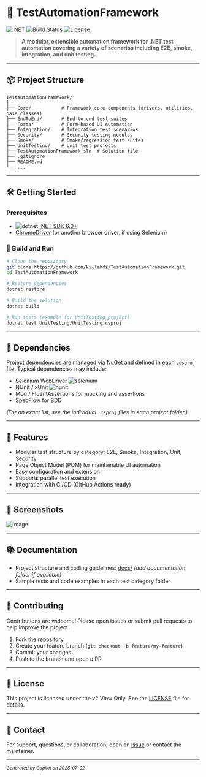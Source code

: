 # 🚦 TestAutomationFramework

[![.NET](https://img.shields.io/badge/.NET-Automation-blueviolet?logo=dotnet)](https://dotnet.microsoft.com/)
[![Build Status](https://img.shields.io/github/actions/workflow/status/killahdz/TestAutomationFramework/ci.yml?branch=master)](../../actions)
[![License](https://img.shields.io/github/license/killahdz/TestAutomationFramework)](LICENSE.txt)

> **A modular, extensible automation framework for .NET test automation covering a variety of scenarios including E2E, smoke, integration, and unit testing.**

---

## 📦 Project Structure

```
TestAutomationFramework/
│
├── Core/           # Framework core components (drivers, utilities, base classes)
├── EndToEnd/       # End-to-end test suites
├── Forms/          # Form-based UI automation
├── Integration/    # Integration test scenarios
├── Security/       # Security testing modules
├── Smoke/          # Smoke/regression test suites
├── UnitTesting/    # Unit test projects
├── TestAutomationFramework.sln  # Solution file
├── .gitignore
├── README.md
└── ...
```

---

## 🛠️ Getting Started

### Prerequisites

- ![dotnet](https://img.shields.io/badge/dotnet-%3E%3D6.0-blue?logo=dotnet) [.NET SDK 6.0+](https://dotnet.microsoft.com/download)
- [ChromeDriver](https://chromedriver.chromium.org/) (or another browser driver, if using Selenium)

### 🔨 Build and Run

```bash
# Clone the repository
git clone https://github.com/killahdz/TestAutomationFramework.git
cd TestAutomationFramework

# Restore dependencies
dotnet restore

# Build the solution
dotnet build

# Run tests (example for UnitTesting project)
dotnet test UnitTesting/UnitTesting.csproj
```

---

## 🧩 Dependencies

Project dependencies are managed via NuGet and defined in each `.csproj` file. Typical dependencies may include:

- Selenium WebDriver ![selenium](https://img.shields.io/badge/Selenium-Automation-green?logo=selenium)
- NUnit / xUnit ![nunit](https://img.shields.io/badge/NUnit-Testing-blue?logo=nunit)
- Moq / FluentAssertions for mocking and assertions
- SpecFlow for BDD

*(For an exact list, see the individual `.csproj` files in each project folder.)*

---

## 🚀 Features

- Modular test structure by category: E2E, Smoke, Integration, Unit, Security
- Page Object Model (POM) for maintainable UI automation
- Easy configuration and extension
- Supports parallel test execution
- Integration with CI/CD (GitHub Actions ready)

---

## 📸 Screenshots

<!-- Add screenshots or diagrams if available -->
![image](https://github.com/user-attachments/assets/f72db330-a3f8-49c4-8c08-148cdd235f03)


---

## 📚 Documentation

- Project structure and coding guidelines: [docs/](docs/) *(add documentation folder if available)*
- Sample tests and code examples in each test category folder

---

## 🤝 Contributing

Contributions are welcome! Please open issues or submit pull requests to help improve the project.

1. Fork the repository
2. Create your feature branch (`git checkout -b feature/my-feature`)
3. Commit your changes
4. Push to the branch and open a PR

---

## 📝 License

This project is licensed under the v2 View Only. See the [LICENSE](LICENSE.txt) file for details.

---

## 💬 Contact

For support, questions, or collaboration, open an [issue](../../issues) or contact the maintainer.

---

<sub>_Generated by Copilot on 2025-07-02_</sub>
